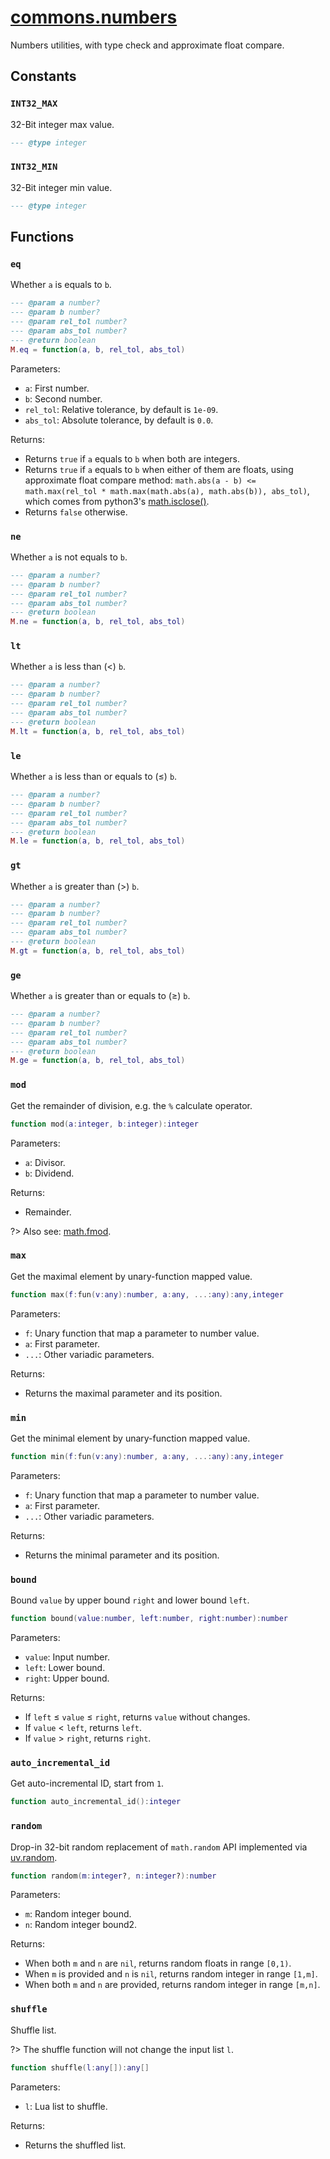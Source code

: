 <!-- markdownlint-disable MD001 MD013 MD034 MD033 MD051 -->

# [commons.numbers](https://github.com/linrongbin16/commons.nvim/blob/main/lua/commons/numbers.lua)

Numbers utilities, with type check and approximate float compare.

## Constants

### `INT32_MAX`

32-Bit integer max value.

```lua
--- @type integer
```

### `INT32_MIN`

32-Bit integer min value.

```lua
--- @type integer
```

## Functions

### `eq`

Whether `a` is equals to `b`.

```lua
--- @param a number?
--- @param b number?
--- @param rel_tol number?
--- @param abs_tol number?
--- @return boolean
M.eq = function(a, b, rel_tol, abs_tol)
```

Parameters:

- `a`: First number.
- `b`: Second number.
- `rel_tol`: Relative tolerance, by default is `1e-09`.
- `abs_tol`: Absolute tolerance, by default is `0.0`.

Returns:

- Returns `true` if `a` equals to `b` when both are integers.
- Returns `true` if `a` equals to `b` when either of them are floats, using approximate float compare method: `math.abs(a - b) <= math.max(rel_tol * math.max(math.abs(a), math.abs(b)), abs_tol)`, which comes from python3's [math.isclose()](https://docs.python.org/3/library/math.html#math.isclose).
- Returns `false` otherwise.

### `ne`

Whether `a` is not equals to `b`.

```lua
--- @param a number?
--- @param b number?
--- @param rel_tol number?
--- @param abs_tol number?
--- @return boolean
M.ne = function(a, b, rel_tol, abs_tol)
```

### `lt`

Whether `a` is less than (&lt;) `b`.

```lua
--- @param a number?
--- @param b number?
--- @param rel_tol number?
--- @param abs_tol number?
--- @return boolean
M.lt = function(a, b, rel_tol, abs_tol)
```

### `le`

Whether `a` is less than or equals to (&le;) `b`.

```lua
--- @param a number?
--- @param b number?
--- @param rel_tol number?
--- @param abs_tol number?
--- @return boolean
M.le = function(a, b, rel_tol, abs_tol)
```

### `gt`

Whether `a` is greater than (&gt;) `b`.

```lua
--- @param a number?
--- @param b number?
--- @param rel_tol number?
--- @param abs_tol number?
--- @return boolean
M.gt = function(a, b, rel_tol, abs_tol)
```

### `ge`

Whether `a` is greater than or equals to (&ge;) `b`.

```lua
--- @param a number?
--- @param b number?
--- @param rel_tol number?
--- @param abs_tol number?
--- @return boolean
M.ge = function(a, b, rel_tol, abs_tol)
```

### `mod`

Get the remainder of division, e.g. the `%` calculate operator.

```lua
function mod(a:integer, b:integer):integer
```

Parameters:

- `a`: Divisor.
- `b`: Dividend.

Returns:

- Remainder.

?> Also see: [math.fmod](http://lua-users.org/wiki/MathLibraryTutorial).

### `max`

Get the maximal element by unary-function mapped value.

```lua
function max(f:fun(v:any):number, a:any, ...:any):any,integer
```

Parameters:

- `f`: Unary function that map a parameter to number value.
- `a`: First parameter.
- `...`: Other variadic parameters.

Returns:

- Returns the maximal parameter and its position.

### `min`

Get the minimal element by unary-function mapped value.

```lua
function min(f:fun(v:any):number, a:any, ...:any):any,integer
```

Parameters:

- `f`: Unary function that map a parameter to number value.
- `a`: First parameter.
- `...`: Other variadic parameters.

Returns:

- Returns the minimal parameter and its position.

### `bound`

Bound `value` by upper bound `right` and lower bound `left`.

```lua
function bound(value:number, left:number, right:number):number
```

Parameters:

- `value`: Input number.
- `left`: Lower bound.
- `right`: Upper bound.

Returns:

- If `left` &le; `value` &le; `right`, returns `value` without changes.
- If `value` &lt; `left`, returns `left`.
- If `value` &gt; `right`, returns `right`.

### `auto_incremental_id`

Get auto-incremental ID, start from `1`.

```lua
function auto_incremental_id():integer
```

### `random`

Drop-in 32-bit random replacement of `math.random` API implemented via [uv.random](https://github.com/luvit/luv/blob/master/docs.md#uvrandomlen-flags-callback).

```lua
function random(m:integer?, n:integer?):number
```

Parameters:

- `m`: Random integer bound.
- `n`: Random integer bound2.

Returns:

- When both `m` and `n` are `nil`, returns random floats in range `[0,1)`.
- When `m` is provided and `n` is `nil`, returns random integer in range `[1,m]`.
- When both `m` and `n` are provided, returns random integer in range `[m,n]`.

### `shuffle`

Shuffle list.

?> The shuffle function will not change the input list `l`.

```lua
function shuffle(l:any[]):any[]
```

Parameters:

- `l`: Lua list to shuffle.

Returns:

- Returns the shuffled list.
